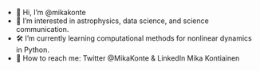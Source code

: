 - 👋 Hi, I’m @mikakonte
- 🌌 I’m interested in astrophysics, data science, and science communication.
- 🛠 I’m currently learning computational methods for nonlinear dynamics in Python.
- 💬 How to reach me: Twitter @MikaKonte & LinkedIn Mika Kontiainen

<!---
mikakonte/mikakonte is a ✨ special ✨ repository because its `README.md` (this file) appears on your GitHub profile.
You can click the Preview link to take a look at your changes.
--->
